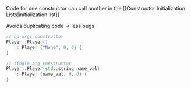 Code for one constructor can call another in the [[Constructor Initialization Lists|initialization list]]

Avoids duplicating code -> less bugs

```cpp
// no-args constructor
Player::Player()
	: Player {"None", 0, 0} {
}

// single arg constructor
Player::Player(std::string name_val)
	: Player {name_val, 0, 0} {
}
```
